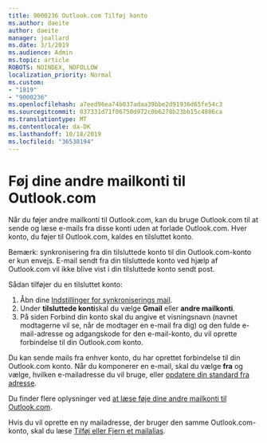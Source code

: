 ```yaml
---
title: 9000236 Outlook.com Tilføj konto
ms.author: daeite
author: daeite
manager: joallard
ms.date: 3/1/2019
ms.audience: Admin
ms.topic: article
ROBOTS: NOINDEX, NOFOLLOW
localization_priority: Normal
ms.custom:
- "1819"
- "9000236"
ms.openlocfilehash: a7eed96ea74b037adaa39bbe2d91936d65fe54c3
ms.sourcegitcommit: 037331d71f06750d972c0b6278b23bb15c4806ca
ms.translationtype: MT
ms.contentlocale: da-DK
ms.lasthandoff: 10/18/2019
ms.locfileid: "36538194"
---
```

# <a name="add-your-other-email-accounts-to-outlookcom"></a>Føj dine andre mailkonti til Outlook.com

Når du føjer andre mailkonti til Outlook.com, kan du bruge Outlook.com til at sende og læse e-mails fra disse konti uden at forlade Outlook.com. Hver konto, du føjer til Outlook.com, kaldes en tilsluttet konto.

Bemærk: synkronisering fra din tilsluttede konto til din Outlook.com-konto er kun envejs. E-mail sendt fra din tilsluttede konto ved hjælp af Outlook.com vil ikke blive vist i din tilsluttede konto sendt post.

Sådan tilføjer du en tilsluttet konto:

1. Åbn dine [Indstillinger for synkroniserings mail](https://go.microsoft.com/fwlink/?linkid=875264).
2. Under **tilsluttede konti**skal du vælge **Gmail** eller **andre mailkonti**.
3. På siden Forbind din konto skal du angive et visningsnavn (navnet modtagerne vil se, når de modtager en e-mail fra dig) og den fulde e-mail-adresse og adgangskode for den e-mail-konto, du vil oprette forbindelse til din Outlook.com konto.

Du kan sende mails fra enhver konto, du har oprettet forbindelse til din Outlook.com konto. Når du komponerer en e-mail, skal du vælge **fra** og vælge, hvilken e-mailadresse du vil bruge, eller [opdatere din standard fra adresse](https://go.microsoft.com/fwlink/?linkid=875264).

Du finder flere oplysninger ved [at læse føje dine andre mailkonti til Outlook.com](https://support.office.com/article/c5224df4-5885-4e79-91ba-523aa743f0ba?wt.mc_id=Office_Outlook_com_Alchemy).

Hvis du vil oprette en ny mailadresse, der bruger den samme Outlook.com-konto, skal du læse [Tilføj eller Fjern et mailalias](https://support.office.com/article/459b1989-356d-40fa-a689-8f285b13f1f2?wt.mc_id=Office_Outlook_com_Alchemy).
